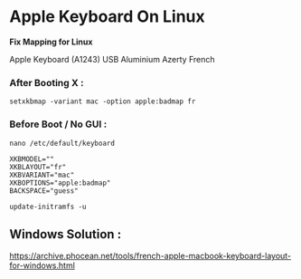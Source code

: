 # Apple Keyboard On Linux

**Fix Mapping for Linux**

Apple Keyboard (A1243) USB Aluminium
Azerty French

### After Booting X :

` setxkbmap -variant mac -option apple:badmap fr `

### Before Boot / No GUI :

` nano /etc/default/keyboard `

````
XKBMODEL=""
XKBLAYOUT="fr"
XKBVARIANT="mac"
XKBOPTIONS="apple:badmap"
BACKSPACE="guess"
 ````
 
` update-initramfs -u `

## Windows Solution :

https://archive.phocean.net/tools/french-apple-macbook-keyboard-layout-for-windows.html
